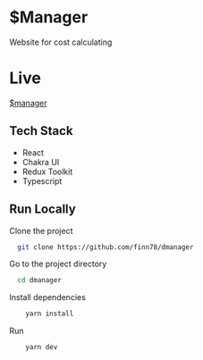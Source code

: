 
# $Manager

Website for cost calculating

# Live

[$manager](https://dmanager.vercel.app)

## Tech Stack

- React
- Chakra UI
- Redux Toolkit
- Typescript

## Run Locally

Clone the project

```bash
  git clone https://github.com/finn78/dmanager
```

Go to the project directory

```bash
  cd dmanager
```

Install dependencies

```bash
    yarn install
```

Run

```bash
    yarn dev
```
